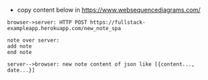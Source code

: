 - copy content below in https://www.websequencediagrams.com/
```
browser->server: HTTP POST https://fullstack-exampleapp.herokuapp.com/new_note_spa

note over server:
add note
end note

server-->browser: new note content of json like [{content..., date...}]

```
